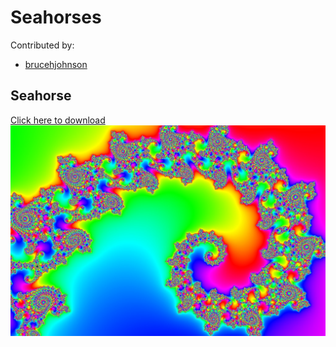 # Seahorses

Contributed by:

- [brucehjohnson](https://github.com/brucehjohnson)

## Seahorse

<a href="Seahorse.mandart" download="Seahorse.mandart">Click here to download</a><br>
!["Seahorse"](Seahorse.png)

